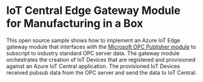 # IoT Central Edge Gateway Module for Manufacturing in a Box
This open source sample shows how to implement an Azure IoT Edge gateway module that interfaces with the [Microsoft OPC Publisher module](https://azure.github.io/Industrial-IoT/modules/publisher.html) to subscript to industry standard OPC server data. The gateway module orchestrates the creation of IoT Devices that are registered and provisioned against an Azure IoT Central application. The provisioned IoT Devices received pubsub data from the OPC server and send the data to IoT Central.
